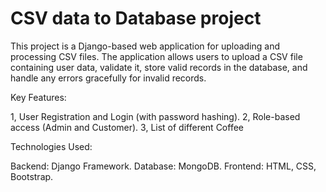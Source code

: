 
# CSV data to Database project

This project is a Django-based web application for uploading and processing CSV files. The application allows users to upload a CSV file containing user data, validate it, store valid records in the database, and handle any errors gracefully for invalid records.

Key Features:

1, User Registration and Login (with password hashing).
2, Role-based access (Admin and Customer).
3, List of different Coffee

Technologies Used:

Backend: Django Framework.
Database: MongoDB.
Frontend: HTML, CSS, Bootstrap.
